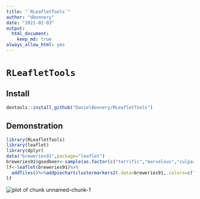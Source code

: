 ```yaml
---
title: "`RLeafletTools`"
author: "dbonnery"
date: "2021-02-03"
output: 
  html_document:
    keep_md: true
always_allow_html: yes
---
```


# `RLeafletTools` 

## Install

```r
devtools::install_github("DanielBonnery/RLeafletTools")
```

## Demonstration

```r
library(RLeafletTools)
library(leaflet)
library(dplyr)
data("breweries91",package="leaflet")
breweries91$goodbeer<-sample(as.factor(c("terrific","marvelous","culparterretaping")),nrow(breweries91),replace=T)
lf<-leaflet(breweries91)%>%
  addTiles()%>%addpiechartclustermarkers2(.data=breweries91,.colors=c("red","green","blue"),group="goodbeer")
lf
```

![plot of chunk unnamed-chunk-1](figure/unnamed-chunk-1-1.png)


